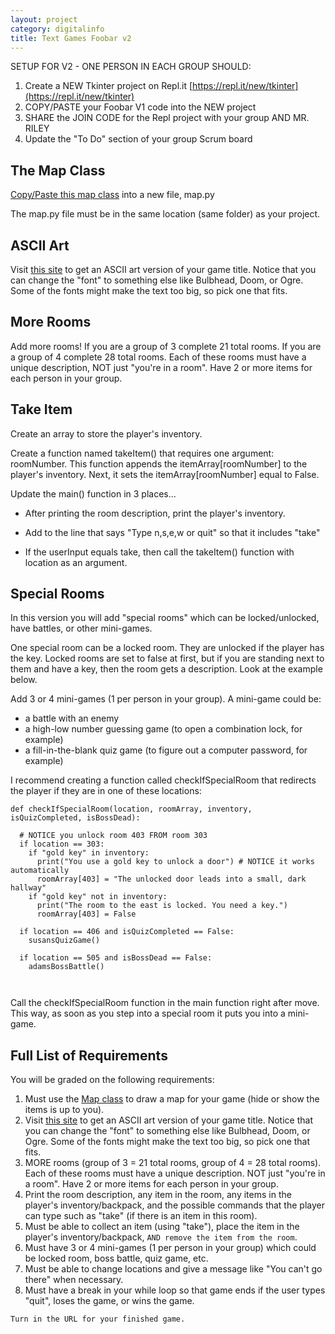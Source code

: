 ```yaml
---
layout: project
category: digitalinfo
title: Text Games Foobar v2
---
```

SETUP FOR V2 - ONE PERSON IN EACH GROUP SHOULD:
1. Create a NEW Tkinter project on Repl.it [https://repl.it/new/tkinter](https://repl.it/new/tkinter)
1. COPY/PASTE your Foobar V1 code into the NEW project
1. SHARE the JOIN CODE for the Repl project with your group AND MR. RILEY
1. Update the "To Do" section of your group Scrum board

## The Map Class

[Copy/Paste this map class](https://raw.githubusercontent.com/ohiofi/Python-map/master/map.py) into a new file, map.py

The map.py file must be in the same location (same folder) as your project.

## ASCII Art

Visit [this site](http://patorjk.com/software/taag/#p=display&f=ANSI%20Shadow&t=Game%20Title) to get an ASCII art version of your game title. Notice that you can change the "font" to something else like Bulbhead, Doom, or Ogre. Some of the fonts might make the text too big, so pick one that fits.

## More Rooms

Add more rooms! If you are a group of 3 complete 21 total rooms. If you are a group of 4 complete 28 total rooms. Each of these rooms must have a unique description, NOT just "you're in a room". Have 2 or more items for each person in your group.

## Take Item

Create an array to store the player's inventory.

Create a function named takeItem() that requires one argument: roomNumber. This function appends the itemArray[roomNumber] to the player's inventory. Next, it sets the itemArray[roomNumber] equal to False.

Update the main() function in 3 places...

  - After printing the room description, print the player's inventory.

  - Add to the line that says "Type n,s,e,w or quit" so that it includes "take"

  - If the userInput equals take, then call the takeItem() function with location as an argument.

## Special Rooms

In this version you will add "special rooms" which can be locked/unlocked, have battles, or other mini-games.

One special room can be a locked room. They are unlocked if the player has the key. Locked rooms are set to false at first, but if you are standing next to them and have a key, then the room gets a description. Look at the example below.

Add 3 or 4 mini-games (1 per person in your group). A mini-game could be:
  - a battle with an enemy
  - a high-low number guessing game (to open a combination lock, for example)
  - a fill-in-the-blank quiz game (to figure out a computer password, for example)

I recommend creating a function called checkIfSpecialRoom that redirects the player if they are in one of these locations:
```
def checkIfSpecialRoom(location, roomArray, inventory, isQuizCompleted, isBossDead):

  # NOTICE you unlock room 403 FROM room 303
  if location == 303:
    if "gold key" in inventory:
      print("You use a gold key to unlock a door") # NOTICE it works automatically
      roomArray[403] = "The unlocked door leads into a small, dark hallway"
    if "gold key" not in inventory:
      print("The room to the east is locked. You need a key.")
      roomArray[403] = False

  if location == 406 and isQuizCompleted == False:
    susansQuizGame()

  if location == 505 and isBossDead == False:
    adamsBossBattle()



```
Call the checkIfSpecialRoom function in the main function right after move. This way, as soon as you step into a special room it puts you into a mini-game.

## Full List of Requirements

You will be graded on the following requirements:

1. Must use the [Map class](https://raw.githubusercontent.com/ohiofi/Python-map/master/map.py) to draw a map for your game (hide or show the items is up to you).
1. Visit [this site](http://patorjk.com/software/taag/#p=display&f=ANSI%20Shadow&t=Game%20Title) to get an ASCII art version of your game title. Notice that you can change the "font" to something else like Bulbhead, Doom, or Ogre. Some of the fonts might make the text too big, so pick one that fits.
1. MORE rooms (group of 3 = 21 total rooms, group of 4 = 28 total rooms). Each of these rooms must have a unique description. NOT just "you're in a room". Have 2 or more items for each person in your group.
1. Print the room description, any item in the room, any items in the player's inventory/backpack, and the possible commands that the player can type such as "take" (if there is an item in this room).
1. Must be able to collect an item (using "take"), place the item in the player's inventory/backpack, ```AND remove the item from the room```.
1. Must have 3 or 4 mini-games (1 per person in your group) which could be locked room, boss battle, quiz game, etc.
1. Must be able to change locations and give a message like "You can't go there" when necessary.
1. Must have a break in your while loop so that game ends if the user types "quit", loses the game, or wins the game.

``` Turn in the URL for your finished game. ```
